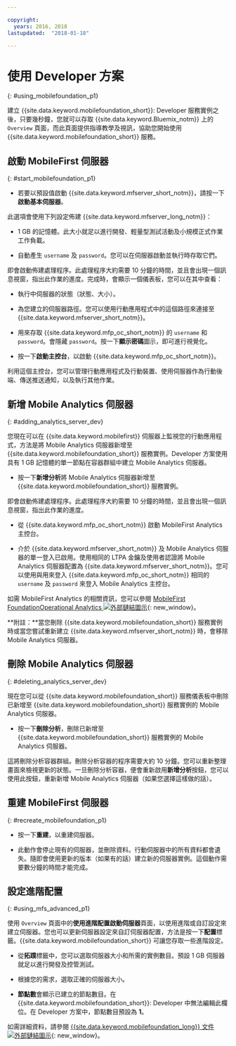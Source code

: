 ```yaml
---

copyright:
  years: 2016, 2018
lastupdated:  "2018-01-18"

---
```


#	使用 Developer 方案
{: #using_mobilefoundation_p1}

建立 {{site.data.keyword.mobilefoundation_short}}: Developer 服務實例之後，只要幾秒鐘，您就可以存取 {{site.data.keyword.Bluemix_notm}} 上的 `Overview` 頁面，而此頁面提供指導教學及視訊，協助您開始使用 {{site.data.keyword.mobilefoundation_short}} 服務。

## 啟動 MobileFirst 伺服器
{: #start_mobilefoundation_p1}
* 若要以預設值啟動 {{site.data.keyword.mfserver_short_notm}}，請按一下**啟動基本伺服器**。

此選項會使用下列設定佈建 {{site.data.keyword.mfserver_long_notm}}：
*	1 GB 的記憶體。此大小就足以進行開發、輕量型測試活動及小規模正式作業工作負載。

*	自動產生 `username` 及 `password`。您可以在伺服器啟動並執行時存取它們。

即會啟動佈建處理程序。此處理程序大約需要 10 分鐘的時間，並且會出現一個訊息視窗，指出此作業的進度。完成時，會顯示一個儀表板，您可以在其中查看：
*	執行中伺服器的狀態（狀態、大小）。

*	為您建立的伺服器路徑。您可以使用行動應用程式中的這個路徑來連接至 {{site.data.keyword.mfserver_short_notm}}。

*	用來存取 {{site.data.keyword.mfp_oc_short_notm}} 的 `username` 和 `password`。會隱藏 `password`。按一下**顯示密碼**圖示，即可進行視覺化。

*	按一下**啟動主控台**，以啟動 {{site.data.keyword.mfp_oc_short_notm}}。


<!--This console runs inside the container.--> 利用這個主控台，您可以管理行動應用程式及行動裝置、使用伺服器作為行動後端、傳送推送通知，以及執行其他作業。

##  新增 Mobile Analytics 伺服器
{: #adding_analytics_server_dev}

 您現在可以在 {{site.data.keyword.mobilefirst}} 伺服器上監視您的行動應用程式，方法是將 Mobile Analytics 伺服器新增至
{{site.data.keyword.mobilefoundation_short}} 服務實例。Developer 方案使用具有 1 GB 記憶體的單一節點在容器群組中建立 Mobile Analytics 伺服器。

* 按一下**新增分析**將 Mobile Analytics 伺服器新增至 {{site.data.keyword.mobilefoundation_short}} 服務實例。

即會啟動佈建處理程序。此處理程序大約需要 10 分鐘的時間，並且會出現一個訊息視窗，指出此作業的進度。  

* 從 {{site.data.keyword.mfp_oc_short_notm}} 啟動 MobileFirst Analytics 主控台。

* 介於 {{site.data.keyword.mfserver_short_notm}} 及 Mobile Analytics 伺服器的單一登入已啟用。使用相同的 LTPA 金鑰及使用者認證將 Mobile Analytics 伺服器配置為 {{site.data.keyword.mfserver_short_notm}}。您可以使用與用來登入
{{site.data.keyword.mfp_oc_short_notm}} 相同的
`username` 及 `password` 來登入 Mobile Analytics 主控台。

如需 MobileFirst Analytics 的相關資訊，您可以參閱 [MobileFirst FoundationOperational Analytics ![外部鏈結圖示](../../icons/launch-glyph.svg "外部鏈結圖示")](https://mobilefirstplatform.ibmcloud.com/tutorials/en/foundation/8.0/analytics/){: new_window}。

**附註：**當您刪除 {{site.data.keyword.mobilefoundation_short}} 服務實例時或當您嘗試重新建立
{{site.data.keyword.mfserver_short_notm}} 時，會移除 Mobile Analytics 伺服器。

##  刪除 Mobile Analytics 伺服器
{: #deleting_analytics_server_dev}

現在您可以從 {{site.data.keyword.mobilefoundation_short}} 服務儀表板中刪除已新增至 {{site.data.keyword.mobilefoundation_short}} 服務實例的 Mobile Analytics 伺服器。

* 按一下**刪除分析**，刪除已新增至 {{site.data.keyword.mobilefoundation_short}} 服務實例的 Mobile Analytics 伺服器。

 這將刪除分析容器群組。刪除分析容器的程序需要大約 10 分鐘。您可以重新整理畫面來檢視更新的狀態。一旦刪除分析容器，便會重新啟用**新增分析**按鈕，您可以使用此按鈕，重新新增 Mobile Analytics 伺服器（如果您選擇這樣做的話）。


## 重建 MobileFirst 伺服器
{: #recreate_mobilefoundation_p1}

*	按一下**重建**，以重建伺服器。

* 此動作會停止現有的伺服器，並刪除資料。行動伺服器中的所有資料都會遺失。隨即會使用更新的版本（如果有的話）建立新的伺服器實例。這個動作需要數分鐘的時間才能完成。

##	設定進階配置
{: #using_mfs_advanced_p1}

使用 `Overview` 頁面中的**使用進階配置啟動伺服器**頁面，以使用進階或自訂設定來建立伺服器。您也可以更新伺服器設定來自訂伺服器配置，方法是按一下**配置**標籤。{{site.data.keyword.mobilefoundation_short}} 可讓您存取一些進階設定。

*	從**拓蹼**標籤中，您可以選取伺服器大小和所需的實例數目。預設 1 GB 伺服器就足以進行開發及控管測試。

  - 根據您的需求，選取正確的伺服器大小。

* **節點數**會顯示已建立的節點數目。在 {{site.data.keyword.mobilefoundation_short}}: Developer 中無法編輯此欄位。在 Developer 方案中，<!--in your {{site.data.keyword.IBM_notm}} container group-->節點數目預設為 **1**。

如需詳細資料，請參閱 [{{site.data.keyword.mobilefoundation_long}} 文件 ![外部鏈結圖示](../../icons/launch-glyph.svg "外部鏈結圖示")](https://www.ibm.com/support/knowledgecenter/SSHS8R_8.0.0/wl_welcome.html){: new_window}。
